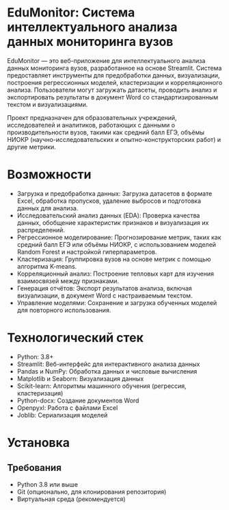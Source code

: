 # EduMonitor: Система интеллектуального анализа данных мониторинга вузов
EduMonitor — это веб-приложение для интеллектуального анализа данных мониторинга вузов, разработанное на основе Streamlit. Система предоставляет инструменты для предобработки данных, визуализации, построения регрессионных моделей, кластеризации и корреляционного анализа. Пользователи могут загружать датасеты, проводить анализ и экспортировать результаты в документ Word со стандартизированным текстом и визуализациями.

Проект предназначен для образовательных учреждений, исследователей и аналитиков, работающих с данными о производительности вузов, такими как средний балл ЕГЭ, объёмы НИОКР (научно-исследовательских и опытно-конструкторских работ) и другие метрики.

# Возможности
- Загрузка и предобработка данных: Загрузка датасетов в формате Excel, обработка пропусков, удаление выбросов и подготовка данных для анализа.
- Исследовательский анализ данных (EDA): Проверка качества данных, обобщение характеристик признаков и визуализация их распределений.
- Регрессионное моделирование: Прогнозирование метрик, таких как средний балл ЕГЭ или объёмы НИОКР, с использованием моделей Random Forest и настройкой гиперпараметров.
- Кластеризация: Группировка вузов на основе метрик с помощью алгоритма K-means.
- Корреляционный анализ: Построение тепловых карт для изучения взаимосвязей между признаками.
- Генерация отчётов: Экспорт результатов анализа, включая визуализации, в документ Word с настраиваемым текстом.
- Управление моделями: Сохранение и загрузка обученных моделей для повторного использования.
# Технологический стек
- Python: 3.8+
- Streamlit: Веб-интерфейс для интерактивного анализа данных
- Pandas и NumPy: Обработка данных и числовые вычисления
- Matplotlib и Seaborn: Визуализация данных
- Scikit-learn: Алгоритмы машинного обучения (регрессия, кластеризация)
- Python-docx: Создание документов Word
- Openpyxl: Работа с файлами Excel
- Joblib: Сериализация моделей
# Установка
## Требования
- Python 3.8 или выше
- Git (опционально, для клонирования репозитория)
- Виртуальная среда (рекомендуется)
